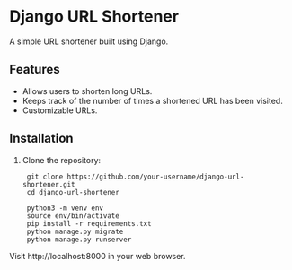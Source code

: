 # Django URL Shortener

A simple URL shortener built using Django.

## Features

- Allows users to shorten long URLs.
- Keeps track of the number of times a shortened URL has been visited.
- Customizable URLs.

## Installation

1. Clone the repository:

   ```shell
    git clone https://github.com/your-username/django-url-shortener.git
    cd django-url-shortener
    
    python3 -m venv env
    source env/bin/activate
    pip install -r requirements.txt
    python manage.py migrate
    python manage.py runserver
Visit http://localhost:8000 in your web browser.

